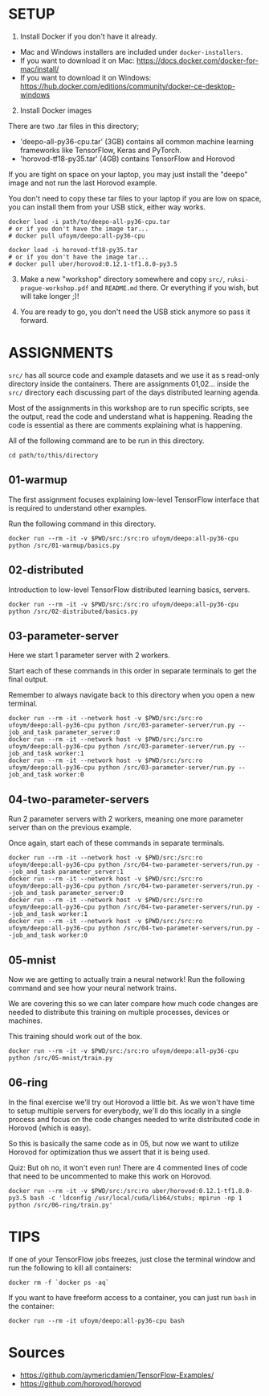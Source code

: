 # SETUP

1. Install Docker if you don't have it already.

* Mac and Windows installers are included under `docker-installers`.
* If you want to download it on Mac: https://docs.docker.com/docker-for-mac/install/
* If you want to download it on Windows: https://hub.docker.com/editions/community/docker-ce-desktop-windows

2. Install Docker images

There are two .tar files in this directory;

* 'deepo-all-py36-cpu.tar' (3GB) contains all common machine learning frameworks like TensorFlow, Keras and PyTorch.
* 'horovod-tf18-py35.tar' (4GB) contains TensorFlow and Horovod

If you are tight on space on your laptop, you may just install the "deepo" image and not run the last Horovod example.

You don't need to copy these tar files to your laptop if you are low on space, you can install them from your USB stick, either way works.

```
docker load -i path/to/deepo-all-py36-cpu.tar
# or if you don't have the image tar...
# docker pull ufoym/deepo:all-py36-cpu

docker load -i horovod-tf18-py35.tar
# or if you don't have the image tar...
# docker pull uber/horovod:0.12.1-tf1.8.0-py3.5
```

3. Make a new "workshop" directory somewhere and copy `src/`, `ruksi-prague-workshop.pdf` and `README.md` there. Or everything if you wish, but will take longer ;)!

4. You are ready to go, you don't need the USB stick anymore so pass it forward.

# ASSIGNMENTS

`src/` has all source code and example datasets and we use it as s read-only directory inside the containers. There are assignments 01,02... inside the `src/` directory each discussing part of the days distributed learning agenda.

Most of the assignments in this workshop are to run specific scripts, see the output, read the code and understand what is happening. Reading the code is essential as there are comments explaining what is happening.

All of the following command are to be run in this directory.

```
cd path/to/this/directory
```

## 01-warmup

The first assignment focuses explaining low-level TensorFlow interface that is required to understand other examples.

Run the following command in this directory.

```
docker run --rm -it -v $PWD/src:/src:ro ufoym/deepo:all-py36-cpu python /src/01-warmup/basics.py
```

## 02-distributed

Introduction to low-level TensorFlow distributed learning basics, servers.

```
docker run --rm -it -v $PWD/src:/src:ro ufoym/deepo:all-py36-cpu python /src/02-distributed/basics.py
```

## 03-parameter-server

Here we start 1 parameter server with 2 workers.

Start each of these commands in this order in separate terminals to get the final output.

Remember to always navigate back to this directory when you open a new terminal.

```
docker run --rm -it --network host -v $PWD/src:/src:ro ufoym/deepo:all-py36-cpu python /src/03-parameter-server/run.py --job_and_task parameter_server:0
docker run --rm -it --network host -v $PWD/src:/src:ro ufoym/deepo:all-py36-cpu python /src/03-parameter-server/run.py --job_and_task worker:1
docker run --rm -it --network host -v $PWD/src:/src:ro ufoym/deepo:all-py36-cpu python /src/03-parameter-server/run.py --job_and_task worker:0
```

## 04-two-parameter-servers

Run 2 parameter servers with 2 workers, meaning one more parameter server than on the previous example.

Once again, start each of these commands in separate terminals.

```
docker run --rm -it --network host -v $PWD/src:/src:ro ufoym/deepo:all-py36-cpu python /src/04-two-parameter-servers/run.py --job_and_task parameter_server:1
docker run --rm -it --network host -v $PWD/src:/src:ro ufoym/deepo:all-py36-cpu python /src/04-two-parameter-servers/run.py --job_and_task parameter_server:0
docker run --rm -it --network host -v $PWD/src:/src:ro ufoym/deepo:all-py36-cpu python /src/04-two-parameter-servers/run.py --job_and_task worker:1
docker run --rm -it --network host -v $PWD/src:/src:ro ufoym/deepo:all-py36-cpu python /src/04-two-parameter-servers/run.py --job_and_task worker:0
```

## 05-mnist

Now we are getting to actually train a neural network! Run the following command and see how your neural network trains.

We are covering this so we can later compare how much code changes are needed to distribute this training on multiple processes, devices or machines.

This training should work out of the box.

```
docker run --rm -it -v $PWD/src:/src:ro ufoym/deepo:all-py36-cpu python /src/05-mnist/train.py
```

## 06-ring

In the final exercise we'll try out Horovod a little bit. As we won't have time to setup multiple servers for everybody, we'll do this locally in a single process and focus on the code changes needed to write distributed code in Horovod (which is easy).

So this is basically the same code as in 05, but now we want to utilize Horovod for optimization thus we assert that it is being used.

Quiz: But oh no, it won't even run! There are 4 commented lines of code that need to be uncommented to make this work on Horovod.

```
docker run --rm -it -v $PWD/src:/src:ro uber/horovod:0.12.1-tf1.8.0-py3.5 bash -c 'ldconfig /usr/local/cuda/lib64/stubs; mpirun -np 1 python /src/06-ring/train.py'
```

# TIPS

If one of your TensorFlow jobs freezes, just close the terminal window and run the following to kill all containers:

```
docker rm -f `docker ps -aq`
```

If you want to have freeform access to a container, you can just run `bash` in the container:

```
docker run --rm -it ufoym/deepo:all-py36-cpu bash
```

# Sources

- https://github.com/aymericdamien/TensorFlow-Examples/
- https://github.com/horovod/horovod
